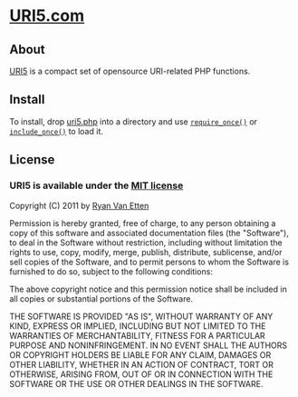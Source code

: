# [URI5.com](http://uri5.com/)

## About

[URI5](http://uri5.com/) is a compact set of opensource URI-related PHP functions.

## Install
To install, drop [uri5.php](https://github.com/ryanve/uri5/blob/master/uri5.php) into a directory and use [`require_once()`](http://php.net/manual/en/function.require-once.php) or [`include_once()`](http://php.net/manual/en/function.include-once.php) to load it.

## License

### URI5 is available under the [MIT license](http://en.wikipedia.org/wiki/MIT_License)

Copyright (C) 2011 by [Ryan Van Etten](https://github.com/ryanve)

Permission is hereby granted, free of charge, to any person obtaining a copy
of this software and associated documentation files (the "Software"), to deal
in the Software without restriction, including without limitation the rights
to use, copy, modify, merge, publish, distribute, sublicense, and/or sell
copies of the Software, and to permit persons to whom the Software is
furnished to do so, subject to the following conditions:

The above copyright notice and this permission notice shall be included in
all copies or substantial portions of the Software.

THE SOFTWARE IS PROVIDED "AS IS", WITHOUT WARRANTY OF ANY KIND, EXPRESS OR
IMPLIED, INCLUDING BUT NOT LIMITED TO THE WARRANTIES OF MERCHANTABILITY,
FITNESS FOR A PARTICULAR PURPOSE AND NONINFRINGEMENT. IN NO EVENT SHALL THE
AUTHORS OR COPYRIGHT HOLDERS BE LIABLE FOR ANY CLAIM, DAMAGES OR OTHER
LIABILITY, WHETHER IN AN ACTION OF CONTRACT, TORT OR OTHERWISE, ARISING FROM,
OUT OF OR IN CONNECTION WITH THE SOFTWARE OR THE USE OR OTHER DEALINGS IN
THE SOFTWARE.